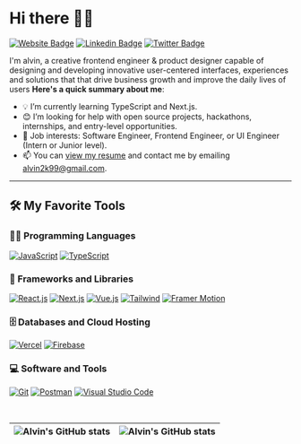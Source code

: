 # Hi there 👋🏾

 [![Website Badge](https://img.shields.io/badge/-alvinokafor.com-000000?style=for-the-badge&logo=Google-Chrome&logoColor=white&link=https://alvinokafor.com)](https://alvinokafor.com) [![Linkedin Badge](https://img.shields.io/badge/-@alvinokafor-blue?style=for-the-badge&logo=Linkedin&logoColor=white&link=https://www.linkedin.com/in/alvin-okafor-05a4a91a1/)](https://www.linkedin.com/in/alvin-okafor-05a4a91a1/) [![Twitter Badge](https://img.shields.io/badge/-@retrosearth-1ca0f1?style=for-the-badge&logo=twitter&logoColor=white&link=https://twitter.com/retrosearth)](https://twitter.com/retrosearth)

I'm alvin, a creative frontend engineer & product designer capable of designing and developing innovative user-centered interfaces, experiences and solutions that that drive business growth and improve the daily lives of users
**Here's a quick summary about me**:

- 💡 I’m currently learning TypeScript and Next.js.
- 😊 I’m looking for help with open source projects, hackathons, internships, and entry-level opportunities.
- 💼 Job interests: Software Engineer, Frontend Engineer, or UI Engineer (Intern or Junior level).
- 📫 You can [view my resume](https://docs.google.com/document/d/1ViuuLXmSiEutHe4qAPTDkzLh3ovlR6tzf0g7VWWfR_U/edit?usp=sharing) and contact me by emailing alvin2k99@gmail.com.

---

## 🛠️ My Favorite Tools

### 👨‍💻 Programming Languages

<p>
    <a href="https://github.com/alvinokafor"><img alt="JavaScript" src="https://img.shields.io/badge/JavaScript%20-%23F7DF1E.svg?logo=javascript&logoColor=black"></a>
    <a href="https://github.com/alvinokafor"><img alt="TypeScript" src="https://img.shields.io/badge/TypeScript%20-%2314354C.svg?logo=typescript&logoColor=white"></a>

### 🧰 Frameworks and Libraries

<p>
    <a href="https://github.com/alvinokafor"><img alt="React.js" src="https://img.shields.io/badge/React%20-%23013243.svg?logo=react&logoColor=white"></a>
    <a href="https://github.com/alvinokafor"><img alt="Next.js" src="https://img.shields.io/badge/Next%20-%23FF6F00.svg?logo=nextdotjs&logoColor=white"></a>
    <a href="https://github.com/alvinokafor"><img alt="Vue.js" src="https://img.shields.io/badge/Vue%20-%23327FC7.svg?logo=vuedotjs&logoColor=white"></a>
    <a href="https://github.com/alvinokafor"><img alt="Tailwind" src="https://img.shields.io/badge/Tailwind CSS%20-%23327FC7.svg?logo=tailwindcss&logoColor=white"></a>
    <a href="https://github.com/alvinokafor"><img alt="Framer Motion" src="https://img.shields.io/badge/Framer Motion%20-%23150458.svg?logo=framer&logoColor=white"></a>
</p>

### 🗄️ Databases and Cloud Hosting

<p>
    <a href="https://github.com/alvinokafor"><img alt="Vercel" src="https://img.shields.io/badge/Vercel-%23327FC7.svg?logo=vercel&logoColor=white"></a>
    <a href="https://github.com/alvinokafor"><img alt="Firebase" src ="https://img.shields.io/badge/Firebase-%23FF6F00.svg?logo=firebase&logoColor=white"></a>
</p>

### 💻 Software and Tools

<p>
    <a href="https://github.com/alvinokafor"><img alt="Git" src="https://img.shields.io/badge/Git%20-%23F05033.svg?logo=git&logoColor=white"></a>
    <a href="https://github.com/alvinokafor"><img alt="Postman" src="https://img.shields.io/badge/Postman-FF6C37?logo=postman&logoColor=white"></a>
    <a href="https://github.com/alvinokafor"><img alt="Visual Studio Code" src="https://img.shields.io/badge/Visual%20Studio%20Code-0078d7.svg?logo=visual-studio-code&logoColor=white"></a>
</p>
</br>




| <img align="center" src="https://github-readme-stats.vercel.app/api?username=alvinokafor&show_icons=true&include_all_commits=true&hide_border=true" alt="Alvin's GitHub stats" /> | <img align="center" src="https://github-readme-stats.vercel.app/api/top-langs/?username=alvinokafor&langs_count=8&layout=compact&hide_border=true" alt="Alvin's GitHub stats" /> |
| ------------- | ------------- |
